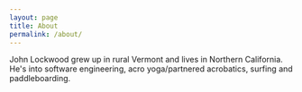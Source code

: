 ```yaml
---
layout: page
title: About
permalink: /about/
---
```


John Lockwood grew up in rural Vermont and lives in Northern California. 
He's into software engineering, acro yoga/partnered acrobatics, surfing and paddleboarding.


